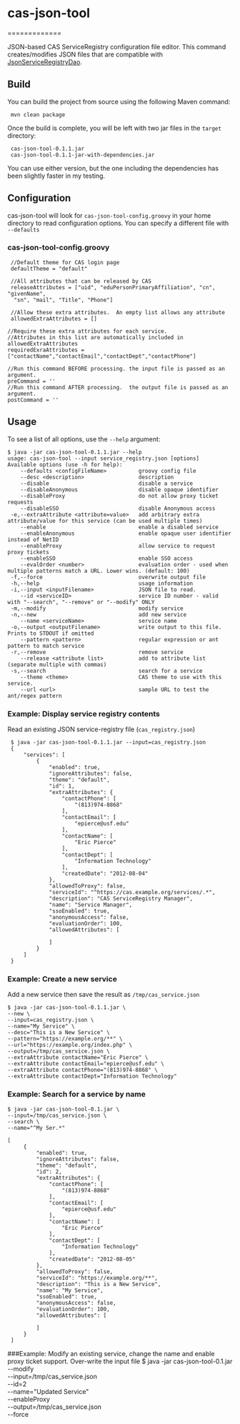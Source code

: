 # cas-json-tool
=============

JSON-based CAS ServiceRegistry configuration file editor.  This command creates/modifies JSON files that are compatible with [JsonServiceRegistryDao](https://github.com/Unicon/cas-addons/blob/master/src/main/java/net/unicon/cas/addons/serviceregistry/JsonServiceRegistryDao.java).

## Build
You can build the project from source using the following Maven command:

     mvn clean package
     
Once the build is complete, you will be left with two jar files in the `target` directory:

     cas-json-tool-0.1.1.jar
     cas-json-tool-0.1.1-jar-with-dependencies.jar

You can use either version, but the one including the dependencies has been slightly faster in my testing.
## Configuration
cas-json-tool will look for `cas-json-tool-config.groovy` in your home directory to read configuration options.  You can specify a different file with `--defaults`
### cas-json-tool-config.groovy
     //Default theme for CAS login page
     defaultTheme = "default"

     //All attributes that can be released by CAS
     releaseAttributes = ["uid", "eduPersonPrimaryAffiliation", "cn", "givenName",
      "sn", "mail", "Title", "Phone"]

     //Allow these extra attributes.  An empty list allows any attribute
     allowedExtraAttributes = []

    //Require these extra attributes for each service.  
    //Attributes in this list are automatically included in allowedExtraAttributes
    requiredExraAttributes = ["contactName","contactEmail","contactDept","contactPhone"]
    
    //Run this command BEFORE processing. the input file is passed as an argument.
    preCommand = ''
    //Run this command AFTER processing.  the output file is passed as an argument.
    postCommand = '' 
    
## Usage
To see a list of all options, use the `--help` argument:

    $ java -jar cas-json-tool-0.1.1.jar --help
    usage: cas-json-tool --input service_registry.json [options]
    Available options (use -h for help):
        --defaults <configFileName>          groovy config file
        --desc <description>                 description
        --disable                            disable a service
        --disableAnonymous                   disable opaque identifier
        --disableProxy                       do not allow proxy ticket requests
        --disableSSO                         disable Anonymous access
     -e,--extraAttribute <attribute=value>   add arbitrary extra attribute/value for this service (can be used multiple times)
        --enable                             enable a disabled service
        --enableAnonymous                    enable opaque user identifier instead of NetID
        --enableProxy                        allow service to request proxy tickets
        --enableSSO                          enable SSO access
        --evalOrder <number>                 evaluation order - used when multiple patterns match a URL. Lower wins. (default: 100)
     -f,--force                              overwrite output file
     -h,--help                               usage information
     -i,--input <inputFilename>              JSON file to read.
        --id <serviceID>                     service ID number - valid with "--search", "--remove" or "--modify" ONLY
     -m,--modify                             modify service
     -n,--new                                add new service
        --name <serviceName>                 service name
     -o,--output <outputFilename>            write output to this file.  Prints to STDOUT if omitted
        --pattern <pattern>                  regular expression or ant pattern to match service
     -r,--remove                             remove service
        --release <attribute list>           add to attribute list (separate multiple with commas)
     -s,--search                             search for a service
        --theme <theme>                      CAS theme to use with this service.
        --url <url>                          sample URL to test the ant/regex pattern

### Example: Display service registry contents
Read an existing JSON service-registry file (`cas_registry.json`)

     $ java -jar cas-json-tool-0.1.1.jar --input=cas_registry.json 
     {
         "services": [
             {
                 "enabled": true,
                 "ignoreAttributes": false,
                 "theme": "default",
                 "id": 1,
                 "extraAttributes": {
                     "contactPhone": [
                         "(813)974-8868"
                     ],
                     "contactEmail": [
                         "epierce@usf.edu"
                     ],
                     "contactName": [
                         "Eric Pierce"
                     ],
                     "contactDept": [
                         "Information Technology"
                     ],
                     "createdDate": "2012-08-04"
                 },
                 "allowedToProxy": false,
                 "serviceId": "^https://cas.example.org/services/.*",
                 "description": "CAS ServiceRegistry Manager",
                 "name": "Service Manager",
                 "ssoEnabled": true,
                 "anonymousAccess": false,
                 "evaluationOrder": 100,
                 "allowedAttributes": [
                
                 ]
             }
         ]
     }
     
### Example: Create a new service
Add a new  service then save the result as `/tmp/cas_service.json` 

    $ java -jar cas-json-tool-0.1.1.jar \
    --new \
    --input=cas_registry.json \
    --name="My Service" \
    --desc="This is a New Service" \
    --pattern="https://example.org/**" \
    --url="https://example.org/index.php" \
    --output=/tmp/cas_service.json \
    --extraAttribute contactName="Eric Pierce" \
    --extraAttribute contactEmail="epierce@usf.edu" \
    --extraAttribute contactPhone="(813)974-8868" \
    --extraAttribute contactDept="Information Technology"    
    
### Example: Search for a service by name
 
    $ java -jar cas-json-tool-0.1.jar \
    --input=/tmp/cas_service.json \
    --search \
    --name="^My Ser.*"
    
    [
         {
             "enabled": true,
             "ignoreAttributes": false,
             "theme": "default",
             "id": 2,
             "extraAttributes": {
                 "contactPhone": [
                     "(813)974-8868"
                 ],
                 "contactEmail": [
                     "epierce@usf.edu"
                 ],
                 "contactName": [
                     "Eric Pierce"
                 ],
                 "contactDept": [
                     "Information Technology"
                 ],
                 "createdDate": "2012-08-05"
             },
             "allowedToProxy": false,
             "serviceId": "https://example.org/**",
             "description": "This is a New Service",
             "name": "My Service",
             "ssoEnabled": true,
             "anonymousAccess": false,
             "evaluationOrder": 100,
             "allowedAttributes": [
            
             ]
         }
     ]
     
###Example: Modify an existing service, change the name and enable proxy ticket support.  Over-write the input file
    $ java -jar cas-json-tool-0.1.jar \
    --modify \
    --input=/tmp/cas_service.json \
    --id=2 \
    --name="Updated Service" \
    --enableProxy \
    --output=/tmp/cas_service.json \
    --force

    
